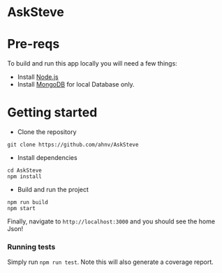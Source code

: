 # AskSteve    

# Pre-reqs
To build and run this app locally you will need a few things:
- Install [Node.js](https://nodejs.org/en/)
- Install [MongoDB](https://docs.mongodb.com/manual/installation/) for local Database only.  

# Getting started
- Clone the repository
```
git clone https://github.com/ahnv/AskSteve
```
- Install dependencies
```
cd AskSteve
npm install
```
- Build and run the project
```
npm run build
npm start
```
Finally, navigate to `http://localhost:3000` and you should see the home Json!

### Running tests

Simply run `npm run test`.
Note this will also generate a coverage report.

